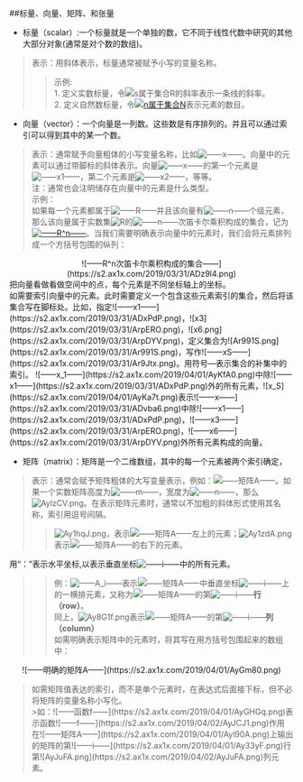 
##标量、向量、矩阵、和张量

+ 标量（scalar）:一个标量就是一个单独的数，它不同于线性代数中研究的其他大部分对象(通常是对个数的数组)。

>表示：用斜体表示，标量通常被赋予小写的变量名称。</br>
 >>  示例:</br>
	 1. 定义实数标量，令![s属于集合R的斜率](https://s2.ax1x.com/2019/03/30/ADNbb4.png)表示一条线的斜率。</br>
	 2. 定义自然数标量，令[![n属于集合N](https://s2.ax1x.com/2019/03/30/ADUPqe.png)](https://imgchr.com/i/ADUPqe)表示元素的数目。

+ 向量（vector）：一个向量是一列数。这些数是有序排列的。并且可以通过索引可以得到其中的某一个数。
>表示：通常赋予向量粗体的小写变量名称，比如![——x——](https://s2.ax1x.com/2019/03/31/ADvba6.png)。向量中的元素可以通过带脚标的斜体表示。向量![——x——](https://s2.ax1x.com/2019/03/31/ADvba6.png)的第一个元素是![——x1——](https://s2.ax1x.com/2019/03/31/ADxPdP.png)，第二个元素是![——x2——](https://s2.ax1x.com/2019/03/31/ADxERg.png)，等等。</br>
>	注：通常也会注明储存在向量中的元素是什么类型。</br>
>	示例：</br>
> 如果每一个元素都属于![——R——](https://s2.ax1x.com/2019/03/31/ADxmss.png)并且该向量有![——n——](https://s2.ax1x.com/2019/03/31/ADxcyd.png)个级元素，那么该向量属于实数集![R](https://s2.ax1x.com/2019/03/31/ADxmss.png)的![——n——](https://s2.ax1x.com/2019/03/31/ADxcyd.png)次笛卡尔乘积构成的集合，记为[![——R^n——](https://s2.ax1x.com/2019/03/31/ADx4Ff.png)](https://imgchr.com/i/ADx4Ff)。当我们需要明确表示向量中的元素时，我们会将元素排列成一个方括号包围的纵列：
<div align=center>![——R^n次笛卡尔乘积构成的集合——](https://s2.ax1x.com/2019/03/31/ADz9l4.png)</br>
<div align=left>把向量看做看做空间中的点，每个元素是不同坐标轴上的坐标。	</br>
如需要索引向量中的元素。此时需要定义一个包含这些元素索引的集合，然后将该集合写在脚标处。比如，指定![——x1——](https://s2.ax1x.com/2019/03/31/ADxPdP.png)，![x3](https://s2.ax1x.com/2019/03/31/ArpERO.png)，![x6.png](https://s2.ax1x.com/2019/03/31/ArpDYV.png)，定义集合为![Ar991S.png](https://s2.ax1x.com/2019/03/31/Ar991S.png)，写作![——xS——](https://s2.ax1x.com/2019/03/31/Ar9Jtx.png)。用符号—表示集合的补集中的索引。
![——x_1——](https://s2.ax1x.com/2019/04/01/AyKfA0.png)中除![——x1——](https://s2.ax1x.com/2019/03/31/ADxPdP.png)外的所有元素，![x_S](https://s2.ax1x.com/2019/04/01/AyKa7t.png)表示![——x——](https://s2.ax1x.com/2019/03/31/ADvba6.png)中除![——x1——](https://s2.ax1x.com/2019/03/31/ADxPdP.png)，![——x3——](https://s2.ax1x.com/2019/03/31/ArpERO.png)，![——x6——](https://s2.ax1x.com/2019/03/31/ArpDYV.png)外所有元素构成的向量。

+ 矩阵（matrix）：矩阵是一个二维数组，其中的每一个元素被两个索引确定，
>表示：通常会赋予矩阵粗体的大写变量表示，例如：![——矩阵A——](https://s2.ax1x.com/2019/04/01/Ayl90A.png)。如果一个实数矩阵高度为![——m——](https://s2.ax1x.com/2019/04/01/AylZ6g.png)，宽度为![——n——](https://s2.ax1x.com/2019/04/01/AyleXQ.png)，那么![AylzCV.png](https://s2.ax1x.com/2019/04/01/AylzCV.png)。在表示矩阵元素时，通常以不加粗的斜体形式使用其名称，索引用逗号间隔。
>>![Ay1hqJ.png](https://s2.ax1x.com/2019/04/01/Ay1hqJ.png)，表示![——矩阵A——](https://s2.ax1x.com/2019/04/01/Ayl90A.png)左上的元素；![Ay1zdA.png](https://s2.ax1x.com/2019/04/01/Ay1zdA.png)表示![——矩阵A——](https://s2.ax1x.com/2019/04/01/Ayl90A.png)的右下的元素。</br>
>
用“：”表示水平坐标,以表示垂直坐标![——i——](https://s2.ax1x.com/2019/04/01/Ay33yF.png)中的所有元素。<br>
>>例：![——A_i——](https://s2.ax1x.com/2019/04/01/Ay3DyD.png)表示![——矩阵A——](https://s2.ax1x.com/2019/04/01/Ayl90A.png)中垂直坐标![——i——](https://s2.ax1x.com/2019/04/01/Ay33yF.png)上的一横排元素，又称为![——矩阵A——](https://s2.ax1x.com/2019/04/01/Ayl90A.png)的第![——i——](https://s2.ax1x.com/2019/04/01/Ay33yF.png)**行（row）**。</br>
>同上，![Ay8G1f.png](https://s2.ax1x.com/2019/04/01/Ay8G1f.png)表示![——矩阵A——](https://s2.ax1x.com/2019/04/01/Ayl90A.png)的第![——i——](https://s2.ax1x.com/2019/04/01/Ay33yF.png)**列（column）**</br>
如需明确表示矩阵中的元素时，将其写在用方括号包围起来的数组中：<br/>
<div align=center>![——明确的矩阵A——](https://s2.ax1x.com/2019/04/01/AyGm80.png)</br>

><div align=left>如需矩阵值表达的索引，而不是单个元素时，在表达式后面接下标，但不必将矩阵的变量名称小写化。</br>
>>如：![——函数f——](https://s2.ax1x.com/2019/04/01/AyGHGq.png)表示函数![——f——](https://s2.ax1x.com/2019/04/02/AyJCJ1.png)作用在![——矩阵A——](https://s2.ax1x.com/2019/04/01/Ayl90A.png)上输出的矩阵的第![——i——](https://s2.ax1x.com/2019/04/01/Ay33yF.png)行第![AyJuFA.png](https://s2.ax1x.com/2019/04/02/AyJuFA.png)列元素。